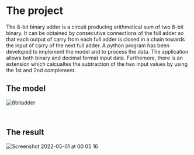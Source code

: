 # The project

The 8-bit binary adder is a circuit producing arithmetical sum of two 8-bit binary. It can be obtained by consecutive connections of the full adder so that each output of carry from each full adder is closed in a chain towards the input of carry of the next full adder.
A python program has been developed to implement the model and to process the data. The application allows both binary and decimal format input data. Furthemore, there is an extension which calcualtes the subtraction of the two input values by using the 1st and 2nd complement.

## The model

![8bitadder](https://user-images.githubusercontent.com/93223563/166125227-29ad236f-65a3-43a9-bd42-61e2c44973ba.png)


&nbsp;
&nbsp;
## The result

![Screenshot 2022-05-01 at 00 05 16](https://user-images.githubusercontent.com/93223563/166125458-eb55cad0-80dd-46e9-9bc3-7793fd61adac.png)
